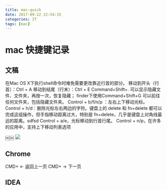 ```yaml
---
title: mac-quick
date: 2017-09-22 22:54:15
categories: IT
tags: [mac]
---
```

# mac 快捷键记录
## 文稿
在Mac OS X下执行shell命令时难免需要更改靠近行首的部分。
移动到开头（行首）：Ctrl + A
移动到结尾（行末）：Ctrl + E
Command+Shift+. 可以显示隐藏文件、文件夹，再按一次，恢复隐藏；
finder下使用Command+Shift+G 可以前往任何文件夹，包括隐藏文件夹。
Control + b/f/n/p ：左右上下移动光标。
Control + h/d：删除光标左右两边的字符。键盘上的 delete 和 fn+delete 都可以完成这组操作，但手指移动距离过大，特别是 fn+delete，几乎是键盘上对角线最远的距离。sdfsd
Control + a/e，光标移动到行首行尾。
Control + n/p，在许多的应用中，支持上下移动列表选项

￼￼<!-- more -->
![](http://ww1.sinaimg.cn/large/e5aac86bgy1fjsqmsnw5dj214a0imjtg.jpg)

## Chrome
CMD+ <- 返回上一页
CMD+ -> 下一页

## IDEA
